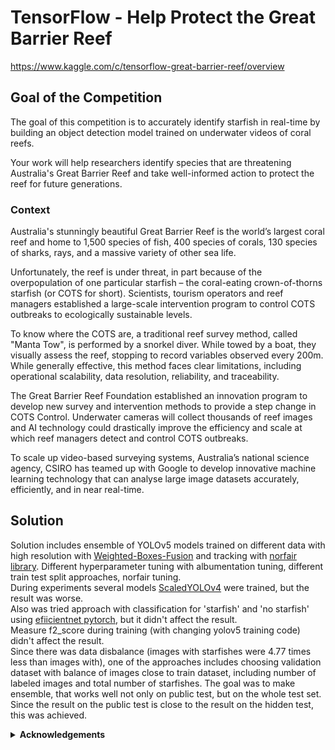 # TensorFlow - Help Protect the Great Barrier Reef
https://www.kaggle.com/c/tensorflow-great-barrier-reef/overview   

## Goal of the Competition
The goal of this competition is to accurately identify starfish in real-time by building an object detection model trained on underwater videos of coral reefs.  

Your work will help researchers identify species that are threatening Australia's Great Barrier Reef and take well-informed action to protect the reef for future generations.  

### Context
Australia's stunningly beautiful Great Barrier Reef is the world’s largest coral reef and home to 1,500 species of fish, 400 species of corals, 130 species of sharks, rays, and a massive variety of other sea life.

Unfortunately, the reef is under threat, in part because of the overpopulation of one particular starfish – the coral-eating crown-of-thorns starfish (or COTS for short). Scientists, tourism operators and reef managers established a large-scale intervention program to control COTS outbreaks to ecologically sustainable levels.

To know where the COTS are, a traditional reef survey method, called "Manta Tow", is performed by a snorkel diver. While towed by a boat, they visually assess the reef, stopping to record variables observed every 200m. While generally effective, this method faces clear limitations, including operational scalability, data resolution, reliability, and traceability.  

The Great Barrier Reef Foundation established an innovation program to develop new survey and intervention methods to provide a step change in COTS Control. Underwater cameras will collect thousands of reef images and AI technology could drastically improve the efficiency and scale at which reef managers detect and control COTS outbreaks.  

To scale up video-based surveying systems, Australia’s national science agency, CSIRO has teamed up with Google to develop innovative machine learning technology that can analyse large image datasets accurately, efficiently, and in near real-time.   

## Solution

Solution includes ensemble of YOLOv5 models trained on different data with high resolution with [Weighted-Boxes-Fusion](https://github.com/ZFTurbo/Weighted-Boxes-Fusion) and tracking with [norfair library](https://github.com/tryolabs/norfair). Different hyperparameter tuning with albumentation tuning, different train test split approaches, norfair tuning.  
During experiments several models [ScaledYOLOv4](https://github.com/WongKinYiu/ScaledYOLOv4) were trained, but the result was worse.   
Also was tried approach with classification for 'starfish' and 'no starfish' using [efiicientnet pytorch](https://github.com/lukemelas/EfficientNet-PyTorch), but it didn't affect the result.  
Measure f2_score during training (with changing yolov5 training code) didn't affect the result.  
Since there was data disbalance (images with starfishes were 4.77 times less than images with), one of the approaches includes choosing validation dataset with balance of images close to train dataset, including number of labeled images and total number of starfishes. The goal was to make ensemble, that works well not only on public test, but on the whole test set. Since the result on the public test is close to the result on the hidden test, this was achieved.



<details> 
    <summary>
        <b>Acknowledgements</b>
    </summary>

https://github.com/ultralytics/yolov5  
    
https://github.com/tryolabs/norfair   

https://github.com/ZFTurbo/Weighted-Boxes-Fusion  
    
    
```
@article{solovyev2021weighted,
  title={Weighted boxes fusion: Ensembling boxes from different object detection models},
  author={Solovyev, Roman and Wang, Weimin and Gabruseva, Tatiana},
  journal={Image and Vision Computing},
  pages={1-6},
  year={2021},
  publisher={Elsevier}
}
```
    
    
https://github.com/WongKinYiu/ScaledYOLOv4   
```
    @InProceedings{Wang_2021_CVPR,  
    author    = {Wang, Chien-Yao and Bochkovskiy, Alexey and Liao, Hong-Yuan Mark},  
    title     = {{Scaled-YOLOv4}: Scaling Cross Stage Partial Network},  
    booktitle = {Proceedings of the IEEE/CVF Conference on Computer Vision and Pattern Recognition (CVPR)},  
    month     = {June},  
    year      = {2021},  
    pages     = {13029-13038}  
}
 ```  

    
https://github.com/lukemelas/EfficientNet-PyTorch  



</details>

